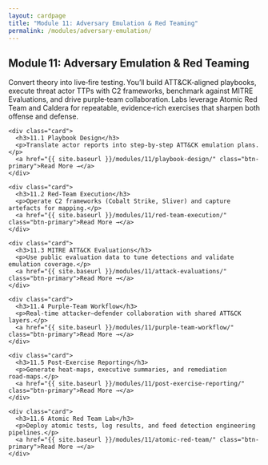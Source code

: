 ```yaml
---
layout: cardpage
title: "Module 11: Adversary Emulation & Red Teaming"
permalink: /modules/adversary-emulation/
---
```


<section class="cards-section">
  <h2 class="section-title">Module 11: Adversary Emulation &amp; Red Teaming</h2>

  <p class="module-desc">
    Convert theory into live‑fire testing. You’ll build ATT&CK‑aligned playbooks, execute
    threat actor TTPs with C2 frameworks, benchmark against MITRE Evaluations, and drive
    purple‑team collaboration. Labs leverage Atomic Red Team and Caldera for repeatable,
    evidence‑rich exercises that sharpen both offense and defense.
  </p>

  <div class="card-grid">

    <div class="card">
      <h3>11.1 Playbook Design</h3>
      <p>Translate actor reports into step‑by‑step ATT&CK emulation plans.</p>
      <a href="{{ site.baseurl }}/modules/11/playbook-design/" class="btn-primary">Read More →</a>
    </div>

    <div class="card">
      <h3>11.2 Red‑Team Execution</h3>
      <p>Operate C2 frameworks (Cobalt Strike, Sliver) and capture artefacts for mapping.</p>
      <a href="{{ site.baseurl }}/modules/11/red-team-execution/" class="btn-primary">Read More →</a>
    </div>

    <div class="card">
      <h3>11.3 MITRE ATT&CK Evaluations</h3>
      <p>Use public evaluation data to tune detections and validate emulation coverage.</p>
      <a href="{{ site.baseurl }}/modules/11/attack-evaluations/" class="btn-primary">Read More →</a>
    </div>

    <div class="card">
      <h3>11.4 Purple‑Team Workflow</h3>
      <p>Real‑time attacker–defender collaboration with shared ATT&CK layers.</p>
      <a href="{{ site.baseurl }}/modules/11/purple-team-workflow/" class="btn-primary">Read More →</a>
    </div>

    <div class="card">
      <h3>11.5 Post‑Exercise Reporting</h3>
      <p>Generate heat‑maps, executive summaries, and remediation road‑maps.</p>
      <a href="{{ site.baseurl }}/modules/11/post-exercise-reporting/" class="btn-primary">Read More →</a>
    </div>

    <div class="card">
      <h3>11.6 Atomic Red Team Lab</h3>
      <p>Deploy atomic tests, log results, and feed detection engineering pipelines.</p>
      <a href="{{ site.baseurl }}/modules/11/atomic-red-team/" class="btn-primary">Read More →</a>
    </div>

  </div>
</section>